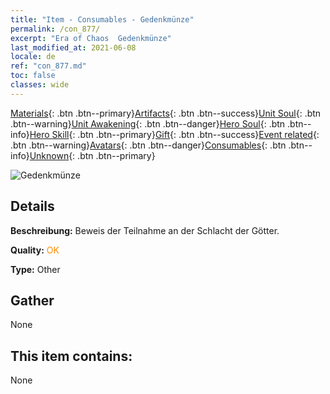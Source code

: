 ```yaml
---
title: "Item - Consumables - Gedenkmünze"
permalink: /con_877/
excerpt: "Era of Chaos  Gedenkmünze"
last_modified_at: 2021-06-08
locale: de
ref: "con_877.md"
toc: false
classes: wide
---
```

 [Materials](/ItemsDE/){: .btn .btn--primary}[Artifacts](/ItemsDE/Artifacts/){: .btn .btn--success}[Unit Soul](/ItemsDE/UnitSoul/){: .btn .btn--warning}[Unit Awakening](/ItemsDE/UnitAwakening/){: .btn .btn--danger}[Hero Soul](/ItemsDE/HeroSoul/){: .btn .btn--info}[Hero Skill](/ItemsDE/HeroSkill/){: .btn .btn--primary}[Gift](/ItemsDE/Gift/){: .btn .btn--success}[Event related](/ItemsDE/Events/){: .btn .btn--warning}[Avatars](/ItemsDE/Avatars/){: .btn .btn--danger}[Consumables](/ItemsDE/Consumables/){: .btn .btn--info}[Unknown](/ItemsDE/Unknown/){: .btn .btn--primary}

 ![Gedenkmünze](/images/t/i_39970.png)

## Details
 **Beschreibung:** Beweis der Teilnahme an der Schlacht der Götter.

 **Quality:** <span style="color: #FF8C00">OK</span>

 **Type:** Other

## Gather

  None

## This item contains:

  None

